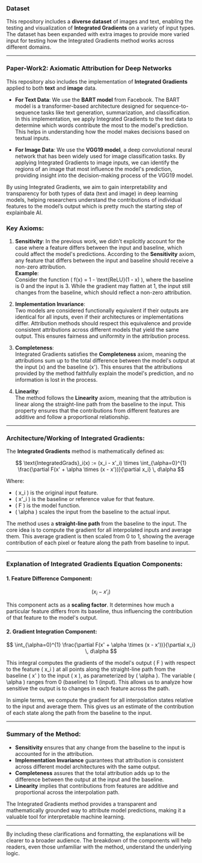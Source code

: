 ### Dataset

This repository includes a **diverse dataset** of images and text, enabling the testing and visualization of **Integrated Gradients** on a variety of input types. The dataset has been expanded with extra images to provide more varied input for testing how the Integrated Gradients method works across different domains. 

---

### Paper-Work2: Axiomatic Attribution for Deep Networks

This repository also includes the implementation of **Integrated Gradients** applied to both **text** and **image** data.

- **For Text Data**: We use the **BART model** from Facebook. The BART model is a transformer-based architecture designed for sequence-to-sequence tasks like text generation, summarization, and classification. In this implementation, we apply Integrated Gradients to the text data to determine which words contribute the most to the model's prediction. This helps in understanding how the model makes decisions based on textual inputs.
  
- **For Image Data**: We use the **VGG19 model**, a deep convolutional neural network that has been widely used for image classification tasks. By applying Integrated Gradients to image inputs, we can identify the regions of an image that most influence the model's prediction, providing insight into the decision-making process of the VGG19 model.

By using Integrated Gradients, we aim to gain interpretability and transparency for both types of data (text and image) in deep learning models, helping researchers understand the contributions of individual features to the model’s output which is pretty much the starting step of explainbale AI.


### Key Axioms:

1. **Sensitivity**:
   In the previous work, we didn't explicitly account for the case where a feature differs between the input and baseline, which could affect the model's predictions. According to the **Sensitivity** axiom, any feature that differs between the input and baseline should receive a non-zero attribution.  
   **Example**:  
   Consider the function \( f(x) = 1 - \text{ReLU}(1 - x) \), where the baseline is 0 and the input is 3. While the gradient may flatten at 1, the input still changes from the baseline, which should reflect a non-zero attribution.

2. **Implementation Invariance**:  
   Two models are considered functionally equivalent if their outputs are identical for all inputs, even if their architectures or implementations differ. Attribution methods should respect this equivalence and provide consistent attributions across different models that yield the same output. This ensures fairness and uniformity in the attribution process.

3. **Completeness**:  
   Integrated Gradients satisfies the **Completeness** axiom, meaning the attributions sum up to the total difference between the model's output at the input \(x\) and the baseline \(x'\). This ensures that the attributions provided by the method faithfully explain the model's prediction, and no information is lost in the process.

4. **Linearity**:  
   The method follows the **Linearity** axiom, meaning that the attribution is linear along the straight-line path from the baseline to the input. This property ensures that the contributions from different features are additive and follow a proportional relationship.

---

### Architecture/Working of Integrated Gradients:

The **Integrated Gradients** method is mathematically defined as:

$$
\text{IntegratedGrads}_i(x) := (x_i - x'_i) \times \int_{\alpha=0}^{1} \frac{\partial F(x' + \alpha \times (x - x'))}{\partial x_i} \, d\alpha
$$

Where:
- \( x_i \) is the original input feature.
- \( x'_i \) is the baseline or reference value for that feature.
- \( F \) is the model function.
- \( \alpha \) scales the input from the baseline to the actual input.

The method uses a **straight-line path** from the baseline to the input. The core idea is to compute the gradient for all interpolated inputs and average them. This average gradient is then scaled from 0 to 1, showing the average contribution of each pixel or feature along the path from baseline to input.

---

### Explanation of Integrated Gradients Equation Components:

#### 1. **Feature Difference Component**:

$$
(x_i - x'_i)
$$

This component acts as a **scaling factor**. It determines how much a particular feature differs from its baseline, thus influencing the contribution of that feature to the model's output.

#### 2. **Gradient Integration Component**:

$$
\int_{\alpha=0}^{1} \frac{\partial F(x' + \alpha \times (x - x'))}{\partial x_i} \, d\alpha
$$

This integral computes the gradients of the model's output \( F \) with respect to the feature \( x_i \) at all points along the straight-line path from the baseline \( x' \) to the input \( x \), as parameterized by \( \alpha \). The variable \( \alpha \) ranges from 0 (baseline) to 1 (input). This allows us to analyze how sensitive the output is to changes in each feature across the path.

In simple terms, we compute the gradient for all interpolation states relative to the input and average them. This gives us an estimate of the contribution of each state along the path from the baseline to the input.

---

### Summary of the Method:

- **Sensitivity** ensures that any change from the baseline to the input is accounted for in the attribution.
- **Implementation Invariance** guarantees that attribution is consistent across different model architectures with the same output.
- **Completeness** assures that the total attribution adds up to the difference between the output at the input and the baseline.
- **Linearity** implies that contributions from features are additive and proportional across the interpolation path.

The Integrated Gradients method provides a transparent and mathematically grounded way to attribute model predictions, making it a valuable tool for interpretable machine learning.

---

By including these clarifications and formatting, the explanations will be clearer to a broader audience. The breakdown of the components will help readers, even those unfamiliar with the method, understand the underlying logic.


